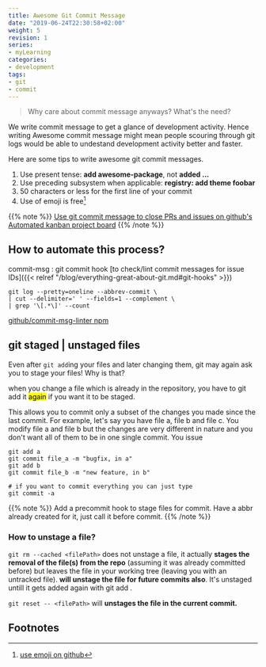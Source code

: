 ```yaml
---
title: Awesome Git Commit Message
date: "2019-06-24T22:30:58+02:00"
weight: 5
revision: 1
series:
- myLearning
categories:
- development
tags:
- git
- commit
---
```


> Why care about commit message anyways? What's the need?


We write commit message to get a glance of development activity. Hence writing Awesome commit message might mean people scouring through git logs would be able to undestand development activity better and faster.

Here are some tips to write awesome git commit messages.

1. Use present tense: **add awesome-package**, not **added ...**
2. Use preceding subsystem when applicable: **registry: add theme foobar**
3. 50 characters or less for the first line of your commit
4. Use of emoji is free[^1]

{{% note %}}
  [Use git commit message to close PRs and issues on github's Automated kanban project board](https://help.github.com/en/articles/closing-issues-using-keywords)
{{% /note %}}

## How to automate this process?

commit-msg
: git commit hook [to check/lint commit messages for issue IDs]({{< relref "/blog/everything-great-about-git.md#git-hooks" >}})

```
git log --pretty=oneline --abbrev-commit \
| cut --delimiter=' ' --fields=1 --complement \
| grep '\[.*\]' --count
```

[github/commit-msg-linter npm](https://github.com/legend80s/commit-msg-linter)

## git staged | unstaged files

Even after `git add`ing your files and later changing them, git may again ask you to stage
your files! Why is that?

when you change a file which is already in the repository, you have to git add it <mark>again</mark> if you want it to be staged.

This allows you to commit only a subset of the changes you made since the last commit. For example, let's say you have file a, file b and file c. You modify file a and file b but the changes are very different in nature and you don't want all of them to be in one single commit. You issue

```
git add a
git commit file_a -m "bugfix, in a"
git add b
git commit file_b -m "new feature, in b"

# if you want to commit everything you can just type
git commit -a
```

{{% note %}}
  Add a precommit hook to stage files for commit. Have a abbr already created for it,
  just call it before commit.
{{% /note %}}

### How to unstage a file?

`git rm --cached <filePath>` does not unstage a file, it actually **stages the removal of the file(s) from the repo** (assuming it was already committed before) but leaves the file in your working tree (leaving you with an untracked file). **will unstage the file for future commits also**. It's unstaged untill it gets added again with git add <file>.

`git reset -- <filePath>` will **unstages the file in the current commit.**


## Footnotes

[^1]: [use emoji on github](https://www.webfx.com/tools/emoji-cheat-sheet/)